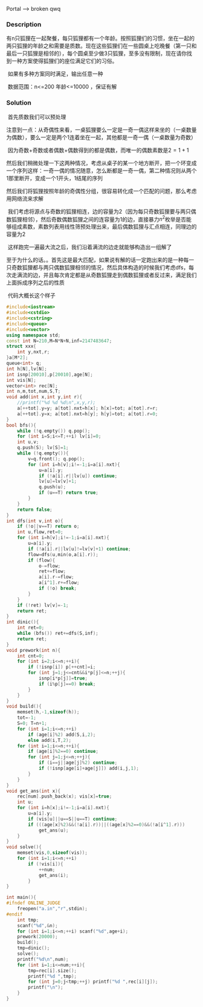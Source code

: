 Portal --> broken qwq

### Description

​	有n只狐狸在一起聚餐，每只狐狸都有一个年龄。按照狐狸们的习惯，坐在一起的两只狐狸的年龄之和需要是质数。现在这些狐狸们在一些圆桌上吃晚餐（第一只和最后一只狐狸是相邻的），每个圆桌至少做3只狐狸，至多没有限制，现在请你找到一种方案使得狐狸们的座位满足它们的习俗。

​	如果有多种方案同时满足，输出任意一种

​	数据范围：n<=200 年龄<=10000 ，保证有解

### Solution

​	首先质数我们可以预处理

​	注意到一点：从奇偶性来看，一桌狐狸要么一定是一奇一偶这样来坐的（一桌数量为偶数），要么一定是两个$1$连着坐在一起，其他都是一奇一偶（一桌数量为奇数）

​	因为奇数+奇数或者偶数+偶数得到的都是偶数，而唯一的偶数素数是$2=1+1$

​	然后我们稍微处理一下这两种情况，考虑从桌子的某一个地方断开，把一个环变成一个序列这样：一奇一偶的情况随意，怎么断都是一奇一偶，第二种情况则从两个$1$那里断开，变成一个$1$开头，$1$结尾的序列

​	然后我们将狐狸按照年龄的奇偶性分组，很容易转化成一个匹配的问题，那么考虑用网络流来求解

​	我们考虑将源点与奇数的狐狸相连，边的容量为$2$（因为每只奇数狐狸要与两只偶数狐狸相邻），然后奇数偶数狐狸之间的连容量为$1$的边，直接暴力$n^2$枚举是否能够组成素数，素数列表用线性筛预处理出来，最后偶数狐狸与汇点相连，同理边的容量为$2$

​	这样跑完一遍最大流之后，我们沿着满流的边走就能够构造出一组解了

​	至于为什么的话。。首先这是最大匹配，如果说有解的话一定跑出来的是一种每一只奇数狐狸都与两只偶数狐狸相邻的情况，然后具体构造的时候我们考虑dfs，每次走满流的边，并且每次肯定都是从奇数狐狸走到偶数狐狸或者反过来，满足我们上面拆成序列之后的性质



​	代码大概长这个样子

```C++
#include<iostream>
#include<cstdio>
#include<cstring>
#include<queue>
#include<vector>
using namespace std;
const int N=210,M=N*N+N,inf=2147483647;
struct xxx{
	int y,nxt,r;
}a[M*2];
queue<int> q;
int h[N],lv[N];
int isnp[20010],p[20010],age[N];
int vis[N];
vector<int> rec[N];
int n,m,tot,num,S,T;
void add(int x,int y,int r){
	//printf("%d %d %d\n",x,y,r);
	a[++tot].y=y; a[tot].nxt=h[x]; h[x]=tot; a[tot].r=r;
	a[++tot].y=x; a[tot].nxt=h[y]; h[y]=tot; a[tot].r=0;
}
bool bfs(){
	while (!q.empty()) q.pop();
	for (int i=S;i<=T;++i) lv[i]=0;
	int u,v;
	q.push(S); lv[S]=1;
	while (!q.empty()){
		v=q.front(); q.pop();
		for (int i=h[v];i!=-1;i=a[i].nxt){
			u=a[i].y;
			if (!a[i].r||lv[u]) continue;
			lv[u]=lv[v]+1;
			q.push(u);
			if (u==T) return true;
		}
	}
	return false;
}
int dfs(int v,int o){
	if (!o||v==T) return o;
	int u,flow,ret=0;
	for (int i=h[v];i!=-1;i=a[i].nxt){
		u=a[i].y;
		if (!a[i].r||lv[u]!=lv[v]+1) continue;
		flow=dfs(u,min(o,a[i].r));
		if (flow){
			o-=flow;
			ret+=flow;
			a[i].r-=flow;
			a[i^1].r+=flow;
			if (!o) break;
		}
	}
	if (!ret) lv[v]=-1;
	return ret;
}
int dinic(){
	int ret=0;
	while (bfs()) ret+=dfs(S,inf);
	return ret;
}
void prework(int n){
	int cnt=0;
	for (int i=2;i<=n;++i){
		if (!isnp[i]) p[++cnt]=i;
		for (int j=1;j<=cnt&&i*p[j]<=n;++j){
			isnp[i*p[j]]=true;
			if (i%p[j]==0) break;
		}
	}
}
void build(){
	memset(h,-1,sizeof(h));
	tot=-1;
	S=0; T=n+1;
	for (int i=1;i<=n;++i)
		if (age[i]%2) add(S,i,2);
		else add(i,T,2);
	for (int i=1;i<=n;++i){
		if (age[i]%2==0) continue;
		for (int j=1;j<=n;++j){
			if (i==j||age[j]%2) continue;
			if (!isnp[age[i]+age[j]]) add(i,j,1);
		}
	}
}
void get_ans(int x){
	rec[num].push_back(x); vis[x]=true;
	int u;
	for (int i=h[x];i!=-1;i=a[i].nxt){
		u=a[i].y;
		if (vis[u]||u==S||u==T) continue;
		if (((age[x]%2)&&(!a[i].r))||((age[x]%2==0)&&(!a[i^1].r)))
			get_ans(u);
	}
}
void solve(){
	memset(vis,0,sizeof(vis));
	for (int i=1;i<=n;++i)
		if (!vis[i]){
			++num;
			get_ans(i);
		}
}

int main(){
#ifndef ONLINE_JUDGE
	freopen("a.in","r",stdin);
#endif
	int tmp;
	scanf("%d",&n);
	for (int i=1;i<=n;++i) scanf("%d",age+i);
	prework(20000);
	build();
	tmp=dinic();
	solve();
	printf("%d\n",num);
	for (int i=1;i<=num;++i){
		tmp=rec[i].size();
		printf("%d ",tmp);
		for (int j=0;j<tmp;++j) printf("%d ",rec[i][j]);
		printf("\n");
	}
}
```

​	

​	